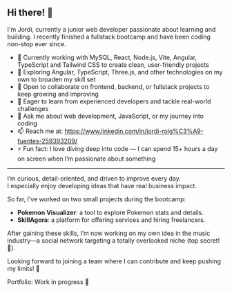 ## Hi there! 👋

I'm Jordi, currently a junior web developer passionate about learning and building. I recently finished a fullstack bootcamp and have been coding non-stop ever since.

- 🔭 Currently working with MySQL, React, Node.js, Vite, Angular, TypeScript and Tailwind CSS to create clean, user-friendly projects  
- 🌱 Exploring Angular, TypeScript, Three.js, and other technologies on my own to broaden my skill set  
- 👯 Open to collaborate on frontend, backend, or fullstack projects to keep growing and improving  
- 🤔 Eager to learn from experienced developers and tackle real-world challenges  
- 💬 Ask me about web development, JavaScript, or my journey into coding  
- 📫 Reach me at: https://www.linkedin.com/in/jordi-roig%C3%A9-fuentes-259393209/  
- ⚡ Fun fact: I love diving deep into code — I can spend 15+ hours a day on screen when I’m passionate about something

---

I’m curious, detail-oriented, and driven to improve every day.  
I especially enjoy developing ideas that have real business impact.

So far, I’ve worked on two small projects during the bootcamp:  
- **Pokemon Visualizer**: a tool to explore Pokemon stats and details.  
- **SkillAgora**: a platform for offering services and hiring freelancers.

After gaining these skills, I’m now working on my own idea in the music industry—a social network targeting a totally overlooked niche (top secret! 🤫).

Looking forward to joining a team where I can contribute and keep pushing my limits! 🚀

Portfolio: Work in progress 🚧
